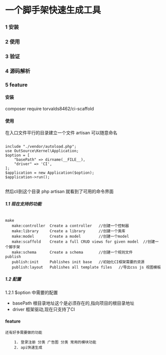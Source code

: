 # 一个脚手架快速生成工具

### 1 安装
### 2 使用
### 3 验证
### 4 源码解析
### 5 feature



#### 安装

composer require torvalds8462/ci-scaffold



#### 使用

在入口文件平行的目录建立一个文件 artisan 可以随意命名

<pre><code>
include "./vendor/autoload.php";
use OutSource\Kernel\Application;
$option = [
    "basePath" => dirname(__FILE__),
    "driver" => 'CI',
];
$application = new Application($option);
$application->run();

</code></pre>


然后cli到这个目录 php artisan
就看到了可用的命令界面


##### 1.1 现在支持的功能
<pre><code>
make
   make:controller  Create a controller   //创建一个控制器
   make:library     Create a library      //创建一个类库
   make:model       Create a model        //创建一个model
   make:scaffold    Create a full CRUD views for given model  //创建一个脚手架
   make:schema      Create a schema       //创建一个规则文件
publish
   publish:init     Publishes init base   //初始化CI框架需要的资源
   publish:layout   Publishes all template files   //导出css js 视图模板
</code></pre>

##### 1.2 配置

1.2.1 $option 中需要的配置

* basePath 根目录地址这个是必须存在的,指向项目的根目录地址
* driver   框架驱动,现在只支持了CI





#### feature

    还有好多需要做的功能

        1. 登录注册 分类 广告图 分类 常用的模块功能
        2. api快速生成